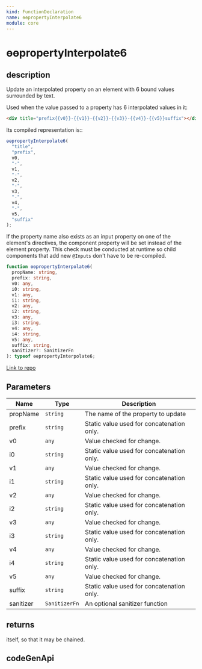 ```yaml
---
kind: FunctionDeclaration
name: ɵɵpropertyInterpolate6
module: core
---
```


# ɵɵpropertyInterpolate6

## description

Update an interpolated property on an element with 6 bound values surrounded by text.

Used when the value passed to a property has 6 interpolated values in it:

```html
<div title="prefix{{v0}}-{{v1}}-{{v2}}-{{v3}}-{{v4}}-{{v5}}suffix"></div>
```

Its compiled representation is::

```ts
ɵɵpropertyInterpolate6(
  "title",
  "prefix",
  v0,
  "-",
  v1,
  "-",
  v2,
  "-",
  v3,
  "-",
  v4,
  "-",
  v5,
  "suffix"
);
```

If the property name also exists as an input property on one of the element's directives,
the component property will be set instead of the element property. This check must
be conducted at runtime so child components that add new `@Inputs` don't have to be re-compiled.

```ts
function ɵɵpropertyInterpolate6(
  propName: string,
  prefix: string,
  v0: any,
  i0: string,
  v1: any,
  i1: string,
  v2: any,
  i2: string,
  v3: any,
  i3: string,
  v4: any,
  i4: string,
  v5: any,
  suffix: string,
  sanitizer?: SanitizerFn
): typeof ɵɵpropertyInterpolate6;
```

[Link to repo](https://github.com/timdeschryver/angular/blob/master/packages/core/src/render3/instructions/property_interpolation.ts#L342-L359)

## Parameters

| Name      | Type          | Description                               |
| --------- | ------------- | ----------------------------------------- |
| propName  | `string`      | The name of the property to update        |
| prefix    | `string`      | Static value used for concatenation only. |
| v0        | `any`         | Value checked for change.                 |
| i0        | `string`      | Static value used for concatenation only. |
| v1        | `any`         | Value checked for change.                 |
| i1        | `string`      | Static value used for concatenation only. |
| v2        | `any`         | Value checked for change.                 |
| i2        | `string`      | Static value used for concatenation only. |
| v3        | `any`         | Value checked for change.                 |
| i3        | `string`      | Static value used for concatenation only. |
| v4        | `any`         | Value checked for change.                 |
| i4        | `string`      | Static value used for concatenation only. |
| v5        | `any`         | Value checked for change.                 |
| suffix    | `string`      | Static value used for concatenation only. |
| sanitizer | `SanitizerFn` | An optional sanitizer function            |

## returns

itself, so that it may be chained.

## codeGenApi
